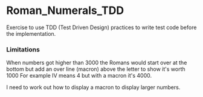 # Roman_Numerals_TDD
Exercise to use TDD (Test Driven Design) practices to write test code before 
the implementation.

### Limitations
When numbers got higher than 3000 the Romans would start over at the
bottom but add an over line (macron) above the letter to show it's worth 1000
For example IV means 4 but with a macron it's 4000.

I need to work out how to display a macron to display larger numbers.
